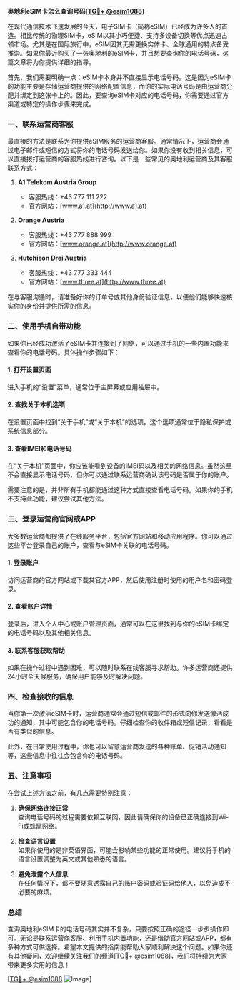 **奥地利eSIM卡怎么查询号码[[TG💪+ @esim1088](https://t.me/s/esim1088)]**

在现代通信技术飞速发展的今天，电子SIM卡（简称eSIM）已经成为许多人的首选。相比传统的物理SIM卡，eSIM以其小巧便捷、支持多设备切换等优点迅速占领市场。尤其是在国际旅行中，eSIM因其无需更换实体卡、全球通用的特点备受推崇。如果你最近购买了一张奥地利的eSIM卡，并且想要查询你的电话号码，这篇文章将为你提供详细的指导。

首先，我们需要明确一点：eSIM卡本身并不直接显示电话号码。这是因为eSIM卡的功能主要是存储运营商提供的网络配置信息，而你的实际电话号码是由运营商分配并绑定到这张卡上的。因此，要查询eSIM卡对应的电话号码，你需要通过官方渠道或特定的操作步骤来完成。

### 一、联系运营商客服

最直接的方法是联系为你提供eSIM服务的运营商客服。通常情况下，运营商会通过电子邮件或短信的方式将你的电话号码发送给你。如果你没有收到相关信息，可以直接拨打运营商的客服热线进行咨询。以下是一些常见的奥地利运营商及其客服联系方式：

1. **A1 Telekom Austria Group**  
   - 客服热线：+43 777 111 222  
   - 官方网站：[www.a1.at](http://www.a1.at)

2. **Orange Austria**  
   - 客服热线：+43 777 888 999  
   - 官方网站：[www.orange.at](http://www.orange.at)

3. **Hutchison Drei Austria**  
   - 客服热线：+43 777 333 444  
   - 官方网站：[www.three.at](http://www.three.at)

在与客服沟通时，请准备好你的订单号或其他身份验证信息，以便他们能够快速核实你的身份并提供所需的信息。

### 二、使用手机自带功能

如果你已经成功激活了eSIM卡并连接到了网络，可以通过手机的一些内置功能来查看你的电话号码。具体操作步骤如下：

#### 1. 打开设置页面
进入手机的“设置”菜单，通常位于主屏幕或应用抽屉中。

#### 2. 查找关于本机选项
在设置页面中找到“关于手机”或“关于本机”的选项。这个选项通常位于隐私保护或系统信息部分。

#### 3. 查看IMEI和电话号码
在“关于本机”页面中，你应该能看到设备的IMEI码以及相关的网络信息。虽然这里不会直接显示电话号码，但你可以通过联系运营商确认该号码是否属于你的账户。

需要注意的是，并非所有手机都能通过这种方式直接查看电话号码。如果你的手机不支持此功能，建议尝试其他方法。

### 三、登录运营商官网或APP

大多数运营商都提供了在线服务平台，包括官方网站和移动应用程序。你可以通过这些平台登录自己的账户，查看与eSIM卡关联的电话号码。

#### 1. 登录账户
访问运营商的官方网站或下载其官方APP，然后使用注册时使用的用户名和密码登录。

#### 2. 查看账户详情
登录后，进入个人中心或账户管理页面，通常可以在这里找到与你的eSIM卡绑定的电话号码以及其他相关信息。

#### 3. 联系客服获取帮助
如果在操作过程中遇到困难，可以随时联系在线客服寻求帮助。许多运营商还提供24小时全天候服务，确保用户能够及时解决问题。

### 四、检查接收的信息

当你第一次激活eSIM卡时，运营商通常会通过短信或邮件的形式向你发送激活成功的通知，其中可能包含你的电话号码。仔细检查你的收件箱或短信记录，看看是否有类似的信息。

此外，在日常使用过程中，你也可以留意运营商发送的各种账单、促销活动通知等，这些信息中往往会包含你的电话号码。

### 五、注意事项

在尝试上述方法之前，有几点需要特别注意：

1. **确保网络连接正常**  
   查询电话号码的过程需要依赖互联网，因此请确保你的设备已正确连接到Wi-Fi或蜂窝网络。

2. **检查语言设置**  
   如果你使用的是非英语界面，可能会影响某些功能的正常使用。建议将手机的语言设置调整为英文或其他熟悉的语言。

3. **避免泄露个人信息**  
   在任何情况下，都不要随意透露自己的账户密码或验证码给他人，以免造成不必要的麻烦。

### 总结

查询奥地利eSIM卡的电话号码其实并不复杂，只要按照正确的途径一步步操作即可。无论是联系运营商客服、利用手机内置功能，还是借助官方网站或APP，都有多种方式可供选择。希望本文提供的指南能帮助大家顺利解决这个问题。如果你还有其他疑问，欢迎继续关注我们的频道[[TG💪+ @esim1088](https://t.me/s/esim1088)]，我们将持续为大家带来更多实用的信息！

[[TG💪+ @esim1088](https://t.me/s/esim1088) ![Image](https://i.postimg.cc/4NQfJmqS/Snipaste-2025-05-13-00-14-12.png)]